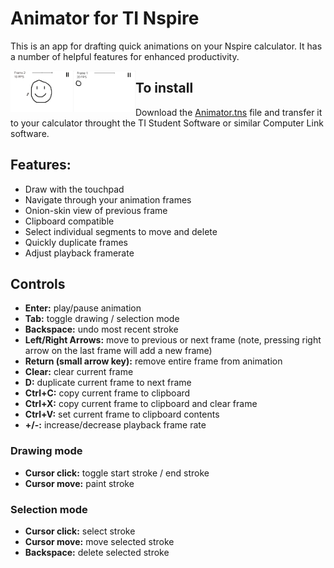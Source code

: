 # Animator for TI Nspire
This is an app for drafting quick animations on your Nspire calculator.
It has a number of helpful features for enhanced productivity.

<img src="/img/demo.gif?raw=true" alt="Drawing" style="width: 100px; float: left"/>
<img src="/img/demo2.gif?raw=true" alt="Drawing" style="width: 100px; float: left"/>

## To install
Download the [Animator.tns](Animator.tns?raw=true) file and transfer it to your calculator throught the TI Student Software or similar Computer Link software.

## Features:
- Draw with the touchpad
- Navigate through your animation frames
- Onion-skin view of previous frame
- Clipboard compatible
- Select individual segments to move and delete
- Quickly duplicate frames
- Adjust playback framerate

## Controls
- **Enter:** play/pause animation
- **Tab:** toggle drawing / selection mode
- **Backspace:** undo most recent stroke
- **Left/Right Arrows:** move to previous or next frame (note, pressing right arrow on the last frame will add a new frame)
- **Return (small arrow key):** remove entire frame from animation
- **Clear:** clear current frame
- **D:** duplicate current frame to next frame
- **Ctrl+C:** copy current frame to clipboard
- **Ctrl+X:** copy current frame to clipboard and clear frame
- **Ctrl+V:** set current frame to clipboard contents
- **+/-:** increase/decrease playback frame rate

### Drawing mode
- **Cursor click:** toggle start stroke / end stroke
- **Cursor move:** paint stroke

### Selection mode
- **Cursor click:** select stroke
- **Cursor move:** move selected stroke
- **Backspace:** delete selected stroke